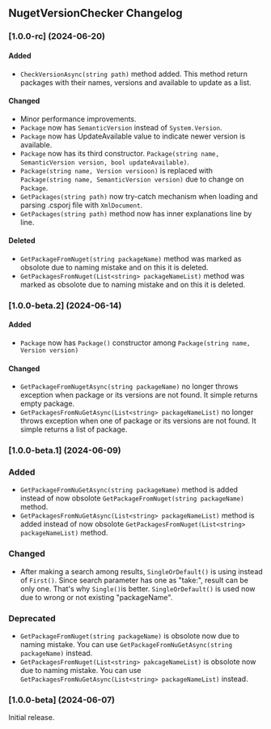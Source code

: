 ## NugetVersionChecker Changelog

<!--
### [Unreleased] (YYYY-MM-DD)

#### Added

#### Changed

#### Deprecated

#### Fixed

#### Removed

#### Security
-->

### [1.0.0-rc] (2024-06-20)

#### Added
* `CheckVersionAsync(string path)` method added. This method return packages with their names, versions and available to update as a list.

#### Changed
* Minor performance improvements.
* `Package` now has `SemanticVersion` instead of `System.Version`.
* `Package` now has UpdateAvailable value to indicate newer version is available.
* `Package` now has its third constructor. `Package(string name, SemanticVersion version, bool updateAvailable)`.
* `Package(string name, Version versioon)` is replaced with `Package(string name, SemanticVersion version)` due to change on `Package`. 
* `GetPackages(string path)` now try-catch mechanism when loading and parsing .csporj file with `XmlDocument`.
* `GetPackages(string path)` method now has inner explanations line by line.

#### Deleted
* `GetPackageFromNuget(string packageName)` method was marked as obsolote due to naming mistake and on this it is deleted.
* `GetPackagesFromNuget(List<string> packageNameList)` method was marked as obsolote due to naming mistake and on this it is deleted.

### [1.0.0-beta.2] (2024-06-14)
#### Added
* `Package` now has `Package()` constructor among `Package(string name, Version version)`

#### Changed
* `GetPackageFromNugetAsync(string packageName)` no longer throws exception when package or its versions are not found. It simple returns empty package.
* `GetPackagesFromNuGetAsync(List<string> packageNameList)` no longer throws exception when one of package or its versions are not found. It simple returns a list of package.

### [1.0.0-beta.1] (2024-06-09)
### Added
* `GetPackageFromNuGetAsync(string packageName)` method is added instead of now obsolote `GetPackageFromNuget(string packageName)` method.
* `GetPackagesFromNuGetAsync(List<string> packageNameList)` method is added instead of now obsolote `GetPackagesFromNuget(List<string> packageNameList)` method.

### Changed
* After making a search among results, `SingleOrDefault()` is using instead of `First()`. Since search parameter has one as "take:", result can be only one. That's why `Single()`is better. `SingleOrDefault()` is used now due to wrong or not existing "packageName".

### Deprecated
* `GetPackageFromNuget(string packageName)` is obsolote now due to naming mistake. You can use `GetPackageFromNuGetAsync(string packageName)` instead.
* `GetPackagesFromNuget(List<string> pakcageNameList)` is obsolote now due to naming mistake. You can use `GetPackagesFromNuGetAsync(List<string> packageNameList)` instead.

### [1.0.0-beta] (2024-06-07)
Initial release.